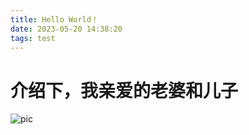 ```yaml
---
title: Hello World！
date: 2023-05-20 14:38:20
tags: test
---
```


# 介绍下，我亲爱的老婆和儿子

![pic](wifikid.png)
